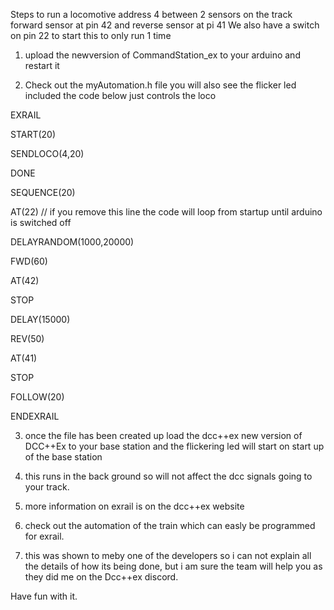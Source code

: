 Steps to run a locomotive address 4 between 2 sensors on the track forward sensor at pin 42 and reverse sensor at pi 41
We also have a switch on pin 22 to start this to only run 1 time

1. upload the newversion of CommandStation_ex to your arduino and restart it

2. Check out the myAutomation.h file you will also see the flicker led included the code below just controls the loco

EXRAIL

START(20)

SENDLOCO(4,20)

DONE

SEQUENCE(20)

AT(22)  // if you remove this line the code will loop from startup until arduino is switched off

DELAYRANDOM(1000,20000)

FWD(60)

AT(42)

STOP

DELAY(15000)

REV(50)

AT(41)

STOP

FOLLOW(20)


ENDEXRAIL

3. once the file has been created up load the dcc++ex new version of DCC++Ex to your base station and the flickering led will start on start up of the base station

4. this runs in the back ground so will not affect the dcc signals going to your track.

5. more information on exrail is on the dcc++ex website


6. check out the automation of the train which can easly be programmed for exrail.

7. this was shown to meby one of the developers so i can not explain all the details of how its being done, but i am sure the team will help you as they did me on the Dcc++ex discord.

Have fun with it.


